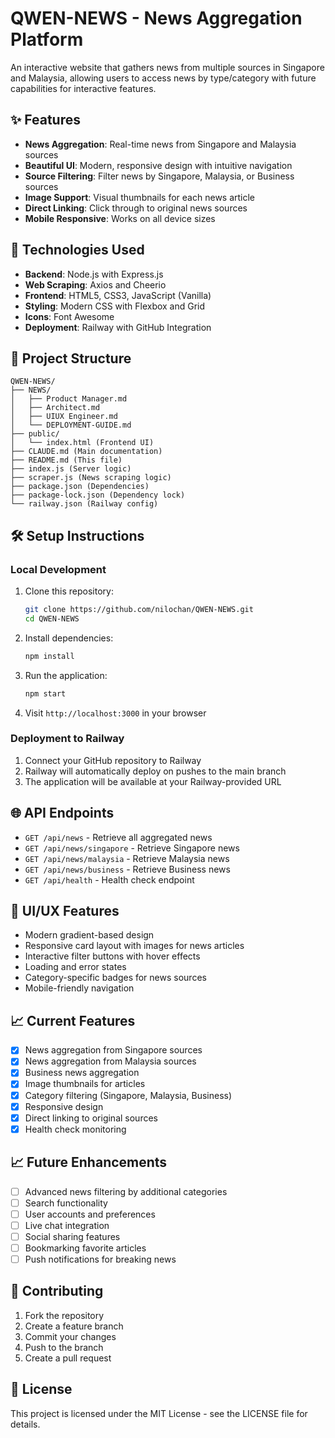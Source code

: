 # QWEN-NEWS - News Aggregation Platform

An interactive website that gathers news from multiple sources in Singapore and Malaysia, allowing users to access news by type/category with future capabilities for interactive features.

## ✨ Features

- **News Aggregation**: Real-time news from Singapore and Malaysia sources
- **Beautiful UI**: Modern, responsive design with intuitive navigation
- **Source Filtering**: Filter news by Singapore, Malaysia, or Business sources
- **Image Support**: Visual thumbnails for each news article
- **Direct Linking**: Click through to original news sources
- **Mobile Responsive**: Works on all device sizes

## 🚀 Technologies Used

- **Backend**: Node.js with Express.js
- **Web Scraping**: Axios and Cheerio
- **Frontend**: HTML5, CSS3, JavaScript (Vanilla)
- **Styling**: Modern CSS with Flexbox and Grid
- **Icons**: Font Awesome
- **Deployment**: Railway with GitHub Integration

## 📁 Project Structure

```
QWEN-NEWS/
├── NEWS/
│   ├── Product Manager.md
│   ├── Architect.md
│   ├── UIUX Engineer.md
│   └── DEPLOYMENT-GUIDE.md
├── public/
│   └── index.html (Frontend UI)
├── CLAUDE.md (Main documentation)
├── README.md (This file)
├── index.js (Server logic)
├── scraper.js (News scraping logic)
├── package.json (Dependencies)
├── package-lock.json (Dependency lock)
└── railway.json (Railway config)
```

## 🛠️ Setup Instructions

### Local Development

1. Clone this repository:
   ```bash
   git clone https://github.com/nilochan/QWEN-NEWS.git
   cd QWEN-NEWS
   ```

2. Install dependencies:
   ```bash
   npm install
   ```

3. Run the application:
   ```bash
   npm start
   ```

4. Visit `http://localhost:3000` in your browser

### Deployment to Railway

1. Connect your GitHub repository to Railway
2. Railway will automatically deploy on pushes to the main branch
3. The application will be available at your Railway-provided URL

## 🌐 API Endpoints

- `GET /api/news` - Retrieve all aggregated news
- `GET /api/news/singapore` - Retrieve Singapore news
- `GET /api/news/malaysia` - Retrieve Malaysia news
- `GET /api/news/business` - Retrieve Business news
- `GET /api/health` - Health check endpoint

## 🎨 UI/UX Features

- Modern gradient-based design
- Responsive card layout with images for news articles
- Interactive filter buttons with hover effects
- Loading and error states
- Category-specific badges for news sources
- Mobile-friendly navigation

## 📈 Current Features

- [x] News aggregation from Singapore sources
- [x] News aggregation from Malaysia sources
- [x] Business news aggregation
- [x] Image thumbnails for articles
- [x] Category filtering (Singapore, Malaysia, Business)
- [x] Responsive design
- [x] Direct linking to original sources
- [x] Health check monitoring

## 📈 Future Enhancements

- [ ] Advanced news filtering by additional categories
- [ ] Search functionality
- [ ] User accounts and preferences
- [ ] Live chat integration
- [ ] Social sharing features
- [ ] Bookmarking favorite articles
- [ ] Push notifications for breaking news

## 🤝 Contributing

1. Fork the repository
2. Create a feature branch
3. Commit your changes
4. Push to the branch
5. Create a pull request

## 📄 License

This project is licensed under the MIT License - see the LICENSE file for details.